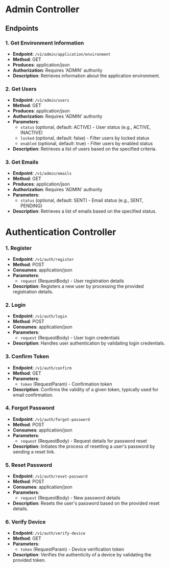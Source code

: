 # Admin Controller

## Endpoints

### 1. Get Environment Information

- **Endpoint**: `/v1/admin/application/environment`
- **Method**: GET
- **Produces**: application/json
- **Authorization**: Requires 'ADMIN' authority
- **Description**: Retrieves information about the application environment.

### 2. Get Users

- **Endpoint**: `/v1/admin/users`
- **Method**: GET
- **Produces**: application/json
- **Authorization**: Requires 'ADMIN' authority
- **Parameters**:
  - `status` (optional, default: ACTIVE) - User status (e.g., ACTIVE, INACTIVE)
  - `locked` (optional, default: false) - Filter users by locked status
  - `enabled` (optional, default: true) - Filter users by enabled status
- **Description**: Retrieves a list of users based on the specified criteria.

### 3. Get Emails

- **Endpoint**: `/v1/admin/emails`
- **Method**: GET
- **Produces**: application/json
- **Authorization**: Requires 'ADMIN' authority
- **Parameters**:
  - `status` (optional, default: SENT) - Email status (e.g., SENT, PENDING)
- **Description**: Retrieves a list of emails based on the specified status.

# Authentication Controller

### 1. Register

- **Endpoint**: `/v1/auth/register`
- **Method**: POST
- **Consumes**: application/json
- **Parameters**:
  - `request` (RequestBody) - User registration details
- **Description**: Registers a new user by processing the provided registration details.

### 2. Login

- **Endpoint**: `/v1/auth/login`
- **Method**: POST
- **Consumes**: application/json
- **Parameters**:
  - `request` (RequestBody) - User login credentials
- **Description**: Handles user authentication by validating login credentials.

### 3. Confirm Token

- **Endpoint**: `/v1/auth/confirm`
- **Method**: GET
- **Parameters**:
  - `token` (RequestParam) - Confirmation token
- **Description**: Confirms the validity of a given token, typically used for email confirmation.

### 4. Forgot Password

- **Endpoint**: `/v1/auth/forgot-password`
- **Method**: POST
- **Consumes**: application/json
- **Parameters**:
  - `request` (RequestBody) - Request details for password reset
- **Description**: Initiates the process of resetting a user's password by sending a reset link.

### 5. Reset Password

- **Endpoint**: `/v1/auth/reset-password`
- **Method**: POST
- **Consumes**: application/json
- **Parameters**:
  - `request` (RequestBody) - New password details
- **Description**: Resets the user's password based on the provided reset details.

### 6. Verify Device

- **Endpoint**: `/v1/auth/verify-device`
- **Method**: GET
- **Parameters**:
  - `token` (RequestParam) - Device verification token
- **Description**: Verifies the authenticity of a device by validating the provided token.

